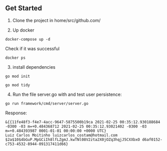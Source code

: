 ## Get Started
1. Clone the project in home/src/github.com/

2. Up docker
```shell
docker-compose up -d
```
Check if it was successful 
```shell
docker ps
```

3. install dependencies
```shell
go mod init
```
```shell
go mod tidy
```

4. Run the file server.go with and test user persistence:
```shell 
go run framework/cmd/server/server.go 
```

Response:
```shell
&{{11fe48f3-f4e7-4acc-9647-5875500b19ca 2021-02-25 00:35:12.930188684 -0300 -03 m=+0.484368712 2021-02-25 00:35:12.93021402 -0300 -03 m=+0.484393987 0001-01-01 00:00:00 +0000 UTC} 
Luiz Carlos Moitinho luizcarlos_costam@hotmail.com $2a$10$4bGuP.MpGCiIh8lfLZgmJ.kwTNl08V2zta2X0jOZq3hqjJ5CXXbxO d6af0152-c753-4532-8944-091317411d66}

```

